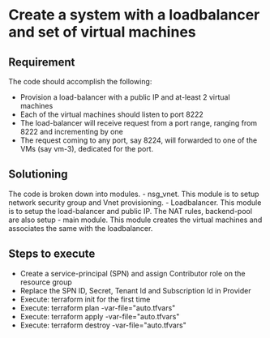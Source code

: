 # Create a system with a loadbalancer and set of virtual machines

## Requirement

The code should accomplish the following:

- Provision a load-balancer with a public IP and at-least 2 virtual machines
- Each of the virtual machines should listen to port 8222
- The load-balancer will receive request from a port range, ranging from 8222 and incrementing by one
- The request coming to any port, say 8224, will forwarded to one of the VMs (say vm-3), dedicated for the port.

## Solutioning

The code is broken down into modules.
    - nsg_vnet. This module is to setup network security group and Vnet provisioning.
    - Loadbalancer. This module is to setup the load-balancer and public IP. The NAT rules, backend-pool are also setup
    - main module. This module creates the virtual machines and associates the same with the loadbalancer.

## Steps to execute

- Create a service-principal (SPN) and assign Contributor role on the resource group
- Replace the SPN ID, Secret, Tenant Id and Subscription Id in Provider
- Execute: terraform init for the first time
- Execute: terraform plan -var-file="auto.tfvars"
- Execute: terraform apply -var-file="auto.tfvars"
- Execute: terraform destroy -var-file="auto.tfvars"
